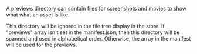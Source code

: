 A previews directory can contain files for screenshots and movies to show what what an asset is like.


This directory will be ignored in the file tree display in the store. If "previews" array isn't set in the manifest.json, then this directory will be scanned and used in alphabetical order. Otherwise, the array in the manifest will be used for the previews.

